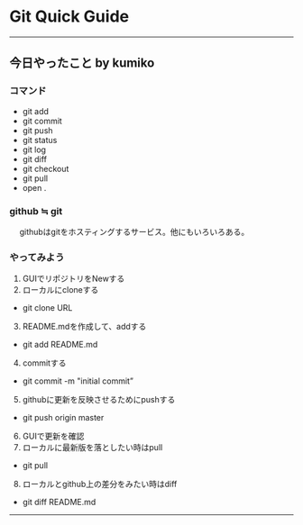 # Git Quick Guide
---
## 今日やったこと by kumiko

### コマンド
- git add
- git commit
- git push
- git status
- git log
- git diff
- git checkout
- git pull
- open .

### github ≒ git
　 githubはgitをホスティングするサービス。他にもいろいろある。

### やってみよう

1. GUIでリポジトリをNewする
2. ローカルにcloneする
 - git clone URL
3. README.mdを作成して、addする
 - git add README.md
4. commitする
 - git commit -m "initial commit”
5. githubに更新を反映させるためにpushする
 - git push origin master
6. GUIで更新を確認
7. ローカルに最新版を落としたい時はpull
 - git pull
8. ローカルとgithub上の差分をみたい時はdiff
 - git diff README.md   
---
